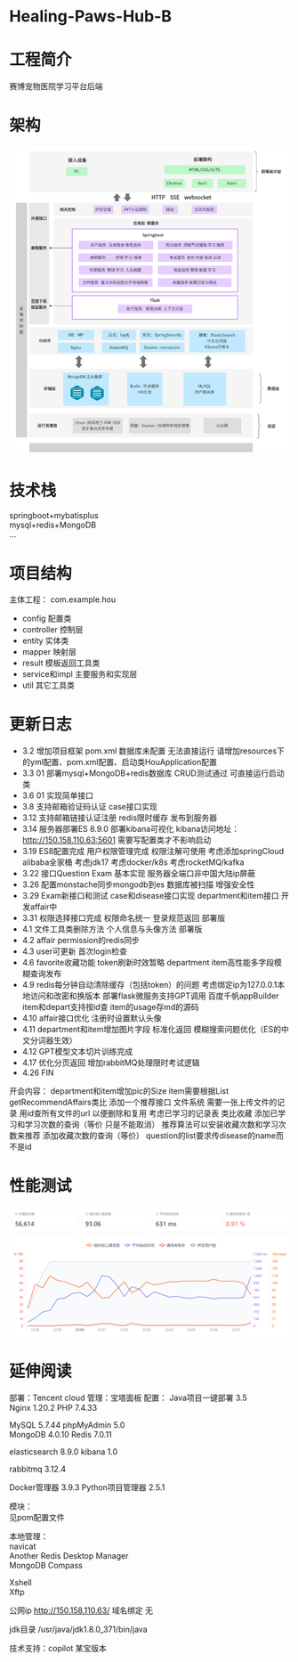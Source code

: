  # Healing-Paws-Hub-B

# 工程简介
赛博宠物医院学习平台后端

# 架构
![架构图](sys.png)

# 技术栈
springboot+mybatisplus  
mysql+redis+MongoDB  
...
# 项目结构
主体工程： com.example.hou

- config 配置类  
- controller 控制层  
- entity 实体类  
- mapper 映射层  
- result 模板返回工具类  
- service和impl 主要服务和实现层  
- util 其它工具类  



# 更新日志

+ 3.2 增加项目框架 pom.xml 数据库未配置 无法直接运行
  请增加resources下的yml配置、pom.xml配置、启动类HouApplication配置
+ 3.3 01 部署mysql+MongoDB+redis数据库 CRUD测试通过 可直接运行启动类
+ 3.6 01 实现简单接口
+ 3.8 支持邮箱验证码认证 case接口实现
+ 3.12 支持邮箱链接认证注册 redis限时缓存 发布到服务器
+ 3.14 服务器部署ES 8.9.0  部署kibana可视化 kibana访问地址：http://150.158.110.63:5601  需要写配置类才不影响启动
+ 3.19 ES8配置完成 用户权限管理完成 权限注解可使用  考虑添加springCloud alibaba全家桶 考虑jdk17 考虑docker/k8s 考虑rocketMQ/kafka
+ 3.22 接口Question Exam 基本实现  服务器全端口非中国大陆ip屏蔽  
+ 3.26 配置monstache同步mongodb到es   数据库被扫描 增强安全性
+ 3.29 Exam新接口和测试 case和disease接口实现 department和item接口 开发affair中 
+ 3.31 权限选择接口完成 权限命名统一 登录规范返回 部署版
+ 4.1 文件工具类删除方法 个人信息与头像方法 部署版
+ 4.2 affair permission的redis同步 
+ 4.3 user可更新  首次login检查
+ 4.6 favorite收藏功能 token刷新时效暂略 department item高性能多字段模糊查询发布
+ 4.9 redis每分钟自动清除缓存（包括token）的问题 考虑绑定ip为127.0.0.1本地访问和改密和换版本  部署flask微服务支持GPT调用 百度千帆appBuilder   item和depart支持按id查  item的usage存md的源码  
+ 4.10 affair接口优化 注册时设置默认头像
+ 4.11 department和item增加图片字段 标准化返回 模糊搜索问题优化（ES的中文分词器生效）
+ 4.12 GPT模型文本切片训练完成
+ 4.17 优化分页返回  增加rabbitMQ处理限时考试逻辑
+ 4.26 FIN

开会内容：
department和item增加pic的Size
item需要根据List<Affair> getRecommendAffairs类比 添加一个推荐接口
文件系统 需要一张上传文件的记录 用id查所有文件的url 以便删除和复用
考虑已学习的记录表 类比收藏
添加已学习和学习次数的查询（等价 只是不能取消）  推荐算法可以安装收藏次数和学习次数来推荐
添加收藏次数的查询（等价）
question的list要求传disease的name而不是id

# 性能测试
![十分钟梯度压力测试](test.png)



# 延伸阅读

部署：Tencent cloud
管理：宝塔面板
配置：
Java项目一键部署 3.5  
Nginx	1.20.2
PHP	    7.4.33

MySQL	5.7.44
phpMyAdmin 5.0  
MongoDB	4.0.10
Redis	7.0.11

elasticsearch	8.9.0
kibana	1.0

rabbitmq	3.12.4

Docker管理器	3.9.3
Python项目管理器	2.5.1


模块：  
见pom配置文件  

本地管理：  
navicat  
Another Redis Desktop Manager  
MongoDB Compass

Xshell  
Xftp  

公网ip  http://150.158.110.63/
域名绑定 无

jdk目录
/usr/java/jdk1.8.0_371/bin/java

技术支持：copilot 某宝版本
